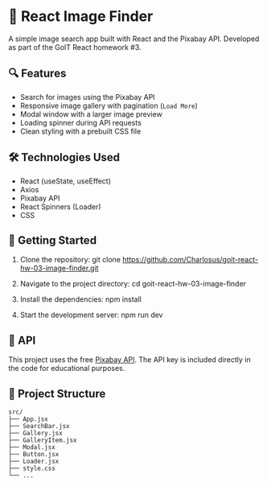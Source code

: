 # 📸 React Image Finder

A simple image search app built with React and the Pixabay API. Developed as part of the GoIT React homework #3.

## 🔍 Features

- Search for images using the Pixabay API
- Responsive image gallery with pagination (`Load More`)
- Modal window with a larger image preview
- Loading spinner during API requests
- Clean styling with a prebuilt CSS file

## 🛠️ Technologies Used

- React (useState, useEffect)
- Axios
- Pixabay API
- React Spinners (Loader)
- CSS

## 🚀 Getting Started

1. Clone the repository:
   git clone https://github.com/Charlosus/goit-react-hw-03-image-finder.git

2. Navigate to the project directory:
   cd goit-react-hw-03-image-finder

3. Install the dependencies:
   npm install

4. Start the development server:
   npm run dev

## 🔗 API

This project uses the free [Pixabay API](https://pixabay.com/api/docs/). The API key is included directly in the code for educational purposes.

## 📁 Project Structure

```plaintext
src/
├── App.jsx
├── SearchBar.jsx
├── Gallery.jsx
├── GalleryItem.jsx
├── Modal.jsx
├── Button.jsx
├── Loader.jsx
├── style.css
└── ...
```
